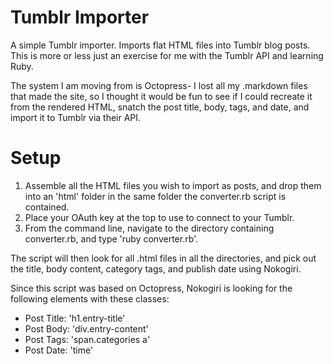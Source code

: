 Tumblr Importer
===============

A simple Tumblr importer. Imports flat HTML files into Tumblr blog posts. This is more or less just an exercise for me with the Tumblr API and learning Ruby.

The system I am moving from is Octopress- I lost all my .markdown files that made the site, so I thought it would be fun to see if I could recreate it from the rendered HTML, snatch the post title, body, tags, and date, and import it to Tumblr via their API.

Setup
=====

1. Assemble all the HTML files you wish to import as posts, and drop them into an 'html' folder in the same folder the converter.rb script is contained.
2. Place your OAuth key at the top to use to connect to your Tumblr.
3. From the command line, navigate to the directory containing converter.rb, and type 'ruby converter.rb'.

The script will then look for all .html files in all the directories, and pick out the title, body content, category tags, and publish date using Nokogiri.

Since this script was based on Octopress, Nokogiri is looking for the following elements with these classes:

* Post Title: 'h1.entry-title'
* Post Body:  'div.entry-content'
* Post Tags:  'span.categories a'
* Post Date:  'time'